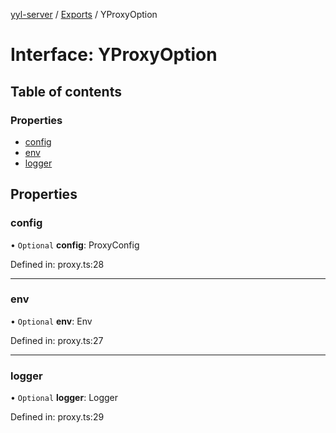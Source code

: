 [yyl-server](../README.md) / [Exports](../modules.md) / YProxyOption

# Interface: YProxyOption

## Table of contents

### Properties

- [config](yproxyoption.md#config)
- [env](yproxyoption.md#env)
- [logger](yproxyoption.md#logger)

## Properties

### config

• `Optional` **config**: ProxyConfig

Defined in: proxy.ts:28

___

### env

• `Optional` **env**: Env

Defined in: proxy.ts:27

___

### logger

• `Optional` **logger**: Logger

Defined in: proxy.ts:29
